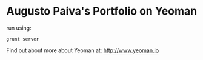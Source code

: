 # Augusto Paiva's Portfolio on Yeoman

run using:

    grunt server

Find out about more about Yeoman at: http://www.yeoman.io

